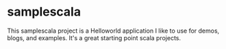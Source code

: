 # samplescala

This samplescala project is a Helloworld application I like to use for demos, blogs, and examples. It's a great starting point scala projects.
